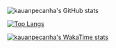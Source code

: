 ![kauanpecanha's GitHub stats](https://github-readme-stats.vercel.app/api?username=kauanpecanha&count_private=true&hide=stars&theme=midnight-purple)

[![Top Langs](https://github-readme-stats.vercel.app/api/top-langs/?username=kauanpecanha&hide=jupyter%20notebook)](https://github.com/kauanpecanha/github-readme-stats)

[![kauanpecanha's WakaTime stats](https://github-readme-stats.vercel.app/api/wakatime?username=kauanpecanha)](https://github.com/kauanpecanha/github-readme-stats)
